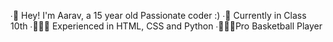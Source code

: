 ∙👋 Hey! I'm Aarav, a 15 year old Passionate coder :)
∙🏫 Currently in Class 10th
∙👨🏼‍💻 Experienced in HTML, CSS and Python
∙⛹🏻‍♂️Pro Basketball Player

<!--
**aaravporwal/aaravporwal** is a ✨ _special_ ✨ repository because its `README.md` (this file) appears on your GitHub profile.

Here are some ideas to get you started:

- 🔭 I’m currently working on ...
- 🌱 I’m currently learning ...
- 👯 I’m looking to collaborate on ...
- 🤔 I’m looking for help with ...
- 💬 Ask me about ...
- 📫 How to reach me: ...
- 😄 Pronouns: ...
- ⚡ Fun fact: ...
-->
